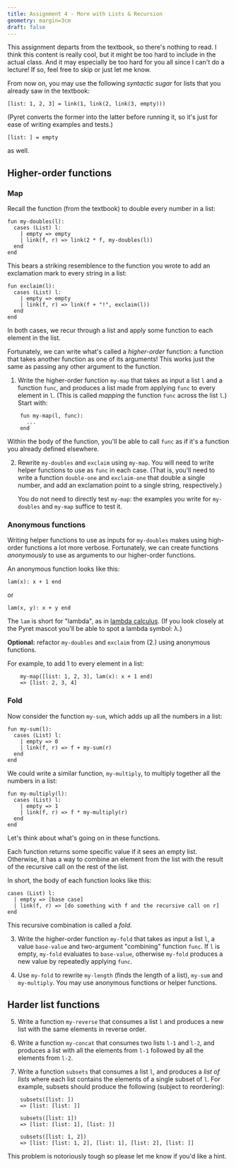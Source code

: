 ```yaml
---
title: Assignment 4 - More with Lists & Recursion
geometry: margin=3cm
draft: false
---
```


This assignment departs from the textbook, so there's nothing to read. I think this content is really cool, but it might be too hard to include in the actual class. And it may especially be too hard for you all since I can't do a lecture! If so, feel free to skip or just let me know.


From now on, you may use the following _syntactic sugar_ for lists that you already saw in the textbook:

    [list: 1, 2, 3] = link(1, link(2, link(3, empty)))

(Pyret converts the former into the latter before running it, so it's just for ease of writing examples and tests.)

    [list: ] = empty

as well.

## Higher-order functions

### Map

Recall the function (from the textbook) to double every number in a list:

    fun my-doubles(l):
      cases (List) l:
        | empty => empty
        | link(f, r) => link(2 * f, my-doubles(l))
      end
    end

This bears a striking resemblence to the function you wrote to add an exclamation mark to every string in a list:

    fun exclaim(l):
      cases (List) l:
        | empty => empty
        | link(f, r) => link(f + "!", exclaim(l))
      end
    end

In both cases, we recur through a list and apply some function to each element in the list.

Fortunately, we can write what's called a _higher-order_ function: a function that takes another function as one of its arguments! This works just the same as passing any other argument to the function.


1. Write the higher-order function `my-map` that takes as input a list `l` and a function `func`, and produces a list made from applying `func` to every element in `l`. (This is called _mapping_ the function `func` across the list `l`.) Start with:

````
    fun my-map(l, func):
      ...
    end
````

Within the body of the function, you'll be able to call `func` as if it's a function you already defined elsewhere.


2. Rewrite `my-doubles` and `exclaim` using `my-map`. You will need to write helper functions to use as `func` in each case. (That is, you'll need to write a function `double-one` and `exclaim-one` that double a single number, and add an exclamation point to a single string, respectively.)

    You do not need to directly test `my-map`: the examples you write for `my-doubles` and `my-map` suffice to test it. 


### Anonymous functions

Writing helper functions to use as inputs for `my-doubles` makes using high-order functions a lot more verbose. Fortunately, we can create functions _anonymously_ to use as arguments to our higher-order functions.

An anonymous function looks like this:

    lam(x): x + 1 end

or

    lam(x, y): x + y end


The `lam` is short for "lambda", as in [lambda calculus](https://en.wikipedia.org/wiki/Lambda_calculus). (If you look closely at the Pyret mascot you'll be able to spot a lambda symbol: λ.)

__Optional:__ refactor `my-doubles` and `exclaim` from (2.) using anonymous functions.

For example, to add 1 to every element in a list:

```
    my-map([list: 1, 2, 3], lam(x): x + 1 end)
    => [list: 2, 3, 4]
```

### Fold

Now consider the function `my-sum`, which adds up all the numbers in a list:

    fun my-sum(l):
      cases (List) l:
        | empty => 0
        | link(f, r) => f + my-sum(r)
      end
    end


We could write a similar function, `my-multiply`, to multiply together all the numbers in a list:

    fun my-multiply(l):
      cases (List) l:
        | empty => 1
        | link(f, r) => f * my-multiply(r)
      end
    end

Let's think about what's going on in these functions.

Each function returns some specific value if it sees an empty list. Otherwise, it has a way to combine an element from the list with the result of the recursive call on the rest of the list.

In short, the body of each function looks like this:

    cases (List) l:
      | empty => [base case]
      | link(f, r) => [do something with f and the recursive call on r]
    end

This recursive combination is called a _fold_.


3. Write the higher-order function `my-fold` that takes as input a list `l`, a value `base-value` and two-argument "combining" function `func`. If `l` is empty, `my-fold` evaluates to `base-value`, otherwise `my-fold` produces a new value by repeatedly applying `func`.

4. Use `my-fold` to rewrite `my-length` (finds the length of a list), `my-sum` and `my-multiply`. You may use anonymous functions or helper functions.




## Harder list functions

5. Write a function `my-reverse` that consumes a list `l` and produces a new list with the same elements in reverse order.

6. Write a function `my-concat` that consumes two lists `l-1` and `l-2`, and produces a list with all the elements from `l-1` followed by all the elements from `l-2`.

7. Write a function `subsets` that consumes a list `l`, and produces a _list of lists_ where each list contains the elements of a single subset of `l`. For example, subsets should produce the following (subject to reordering):

```
    subsets([list: ])
    => [list: [list: ]]
    
    subsets([list: 1])
    => [list: [list: 1], [list: ]]
    
    subsets([list: 1, 2])
    => [list: [list: 1, 2], [list: 1], [list: 2], [list: ]]
```

This problem is notoriously tough so please let me know if you'd like a hint.